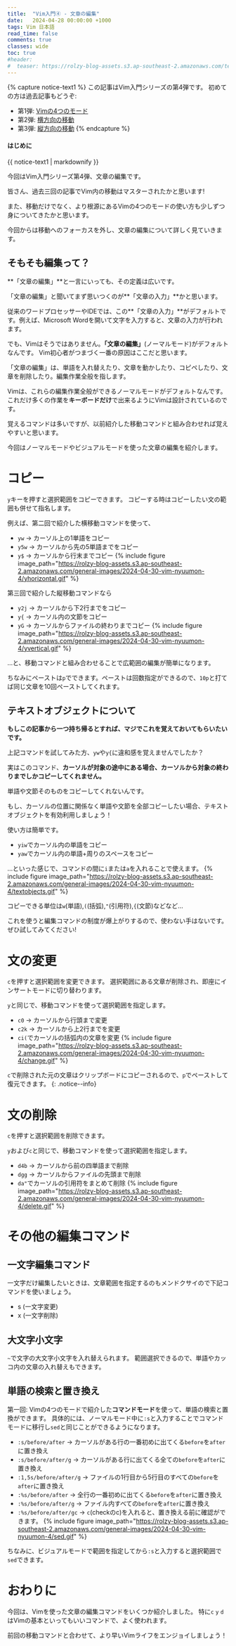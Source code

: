 ```yaml
---
title:  "Vim入門④ - 文章の編集"
date:   2024-04-28 00:00:00 +1000
tags: Vim 日本語
read_time: false
comments: true
classes: wide
toc: true
#header: 
#  teaser: https://rolzy-blog-assets.s3.ap-southeast-2.amazonaws.com/teaser-images/gha-docker-cache.png
---
```


{% capture notice-text1 %}
この記事はVim入門シリーズの第4弾です。 初めての方は過去記事もどうぞ:
- 第1弾: [Vimの4つのモード](https://www.rolzy.net/2024/01/28/vim-nyuumon.html)
- 第2弾: [横方向の移動](https://www.rolzy.net/2024/02/28/vim-nyuumon-2.html)
- 第3弾: [縦方向の移動](https://www.rolzy.net/2024/03/28/vim-nyuumon-3.html)
{% endcapture %}

<div class="notice--info">
  <h4 class="no_toc">はじめに</h4>
  {{ notice-text1 | markdownify }}
</div>

今回はVim入門シリーズ第4弾、文章の編集です。

皆さん、過去三回の記事でVim内の移動はマスターされたかと思います!

また、移動だけでなく、より根源にあるVimの4つのモードの使い方も少しずつ身についてきたかと思います。

今回からは移動へのフォーカスを外し、文章の編集について詳しく見ていきます。

## そもそも編集って？
**「文章の編集」**と一言にいっても、その定義は広いです。

「文章の編集」と聞いてまず思いつくのが**「文章の入力」**かと思います。

従来のワードプロセッサーやIDEでは、この**「文章の入力」**がデフォルトです。例えば、Microsoft Wordを開いて文字を入力すると、文章の入力が行われます。

でも、Vimはそうではありません。**「文章の編集」**(ノーマルモード)がデフォルトなんです。
Vim初心者がつまづく一番の原因はここだと思います。

「文章の編集」は、単語を入れ替えたり、文章を動かしたり、コピペしたり、文章を削除したり。編集作業全般を指します。

Vimは、これらの編集作業全般ができるノーマルモードがデフォルトなんです。
これだけ多くの作業を**キーボードだけ**で出来るようにVimは設計されているのです。

覚えるコマンドは多いですが、以前紹介した移動コマンドと組み合わせれば覚えやすいと思います。

今回はノーマルモードやビジュアルモードを使った文章の編集を紹介します。

# コピー
`y`キーを押すと選択範囲をコピーできます。
コピーする時はコピーしたい文の範囲も併せて指名します。

例えば、第二回で紹介した横移動コマンドを使って、
- `yw` -> カーソル上の1単語をコピー
- `y5w` -> カーソルから先の5単語までをコピー
- `y$` -> カーソルから行末までコピー
{% include figure image_path="https://rolzy-blog-assets.s3.ap-southeast-2.amazonaws.com/general-images/2024-04-30-vim-nyuumon-4/yhorizontal.gif" %}

第三回で紹介した縦移動コマンドなら
- `y2j` -> カーソルから下2行までをコピー
- `y{` -> カーソル内の文節をコピー
- `yG` -> カーソルからファイルの終わりまでコピー
{% include figure image_path="https://rolzy-blog-assets.s3.ap-southeast-2.amazonaws.com/general-images/2024-04-30-vim-nyuumon-4/yvertical.gif" %}

…と、移動コマンドと組み合わせることで広範囲の編集が簡単になります。

ちなみにペーストは`p`でできます。ペーストは回数指定ができるので、`10p`と打てば同じ文章を10回ペーストしてくれます。

## テキストオブジェクトについて
**もしこの記事から一つ持ち帰るとすれば、マジでこれを覚えておいてもらいたいです。**

上記コマンドを試してみた方、`yw`や`y{`に違和感を覚えませんでしたか？

実はこのコマンド、**カーソルが対象の途中にある場合、カーソルから対象の終わりまでしかコピーしてくれません。**

単語や文節そのものをコピーしてくれないんです。

もし、カーソルの位置に関係なく単語や文節を全部コピーしたい場合、テキストオブジェクトを有効利用しましょう！

使い方は簡単です。
- `yiw`でカーソル内の単語をコピー
- `yaw`でカーソル内の単語+周りのスペースをコピー

…といった感じで、コマンドの間に`i`または`a`を入れることで使えます。
{% include figure image_path="https://rolzy-blog-assets.s3.ap-southeast-2.amazonaws.com/general-images/2024-04-30-vim-nyuumon-4/textobjects.gif" %}

コピーできる単位は`w`(単語),`(`(括弧),`"`(引用符),`{`(文節)などなど…

これを使うと編集コマンドの制度が爆上がりするので、使わない手はないです。
ぜひ試してみてください!

# 文の変更
`c`を押すと選択範囲を変更できます。
選択範囲にある文章が削除され、即座にインサートモードに切り替わります。

`y`と同じで、移動コマンドを使って選択範囲を指定します。
- `c0` -> カーソルから行頭まで変更
- `c2k` -> カーソルから上2行までを変更
- `ci(`でカーソルの括弧内の文章を変更
{% include figure image_path="https://rolzy-blog-assets.s3.ap-southeast-2.amazonaws.com/general-images/2024-04-30-vim-nyuumon-4/change.gif" %}

`c`で削除された元の文章はクリップボードにコピーされるので、`p`でペーストして復元できます。
{: .notice--info}

# 文の削除
`c`を押すと選択範囲を削除できます。

`y`および`c`と同じで、移動コマンドを使って選択範囲を指定します。
- `d4b` -> カーソルから前の四単語まで削除
- `dgg` -> カーソルからファイルの先頭まで削除
- `da"`でカーソルの引用符をまとめて削除
{% include figure image_path="https://rolzy-blog-assets.s3.ap-southeast-2.amazonaws.com/general-images/2024-04-30-vim-nyuumon-4/delete.gif" %}

# その他の編集コマンド
## 一文字編集コマンド
一文字だけ編集したいときは、文章範囲を指定するのもメンドクサイので下記コマンドを使いましょう。
- s (一文字変更)
- x (一文字削除)

## 大文字小文字
`~`で文字の大文字小文字を入れ替えられます。
範囲選択できるので、単語やカッコ内の文章の入れ替えもできます。

## 単語の検索と置き換え
第一回: Vimの4つのモードで紹介した**コマンドモード**を使って、単語の検索と置換ができます。
具体的には、ノーマルモード中に`:s`と入力することでコマンドモードに移行し`sed`と同じことができるようになります。

- `:s/before/after` -> カーソルがある行の一番初めに出てくる`before`を`after`に置き換え
- `:s/before/after/g` -> カーソルがある行に出てくる全ての`before`を`after`に置き換え
- `:1,5s/before/after/g` -> ファイルの1行目から5行目のすべての`before`を`after`に置き換え
- `:%s/before/after` -> 全行の一番初めに出てくる`before`を`after`に置き換え
- `:%s/before/after/g` -> ファイル内すべての`before`を`after`に置き換え
- `:%s/before/after/gc` -> `c`(checkのc)を入れると、置き換える前に確認ができます。
{% include figure image_path="https://rolzy-blog-assets.s3.ap-southeast-2.amazonaws.com/general-images/2024-04-30-vim-nyuumon-4/sed.gif" %}

ちなみに、ビジュアルモードで範囲を指定してから`:s`と入力すると選択範囲で`sed`できます。

# おわりに
今回は、Vimを使った文章の編集コマンドをいくつか紹介しました。
特に`c` `y` `d`はVimの基本といってもいいコマンドで、よく使われます。

前回の移動コマンドと合わせて、より早いVimライフをエンジョイしましょう！
